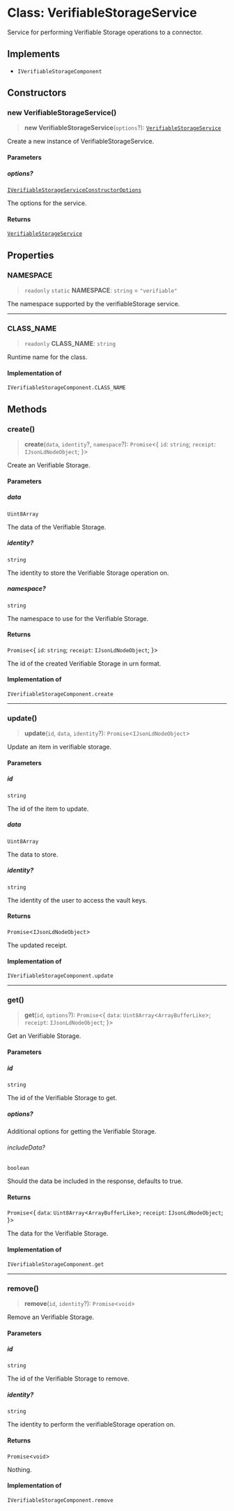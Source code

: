 # Class: VerifiableStorageService

Service for performing Verifiable Storage operations to a connector.

## Implements

- `IVerifiableStorageComponent`

## Constructors

### new VerifiableStorageService()

> **new VerifiableStorageService**(`options`?): [`VerifiableStorageService`](VerifiableStorageService.md)

Create a new instance of VerifiableStorageService.

#### Parameters

##### options?

[`IVerifiableStorageServiceConstructorOptions`](../interfaces/IVerifiableStorageServiceConstructorOptions.md)

The options for the service.

#### Returns

[`VerifiableStorageService`](VerifiableStorageService.md)

## Properties

### NAMESPACE

> `readonly` `static` **NAMESPACE**: `string` = `"verifiable"`

The namespace supported by the verifiableStorage service.

***

### CLASS\_NAME

> `readonly` **CLASS\_NAME**: `string`

Runtime name for the class.

#### Implementation of

`IVerifiableStorageComponent.CLASS_NAME`

## Methods

### create()

> **create**(`data`, `identity`?, `namespace`?): `Promise`\<\{ `id`: `string`; `receipt`: `IJsonLdNodeObject`; \}\>

Create an Verifiable Storage.

#### Parameters

##### data

`Uint8Array`

The data of the Verifiable Storage.

##### identity?

`string`

The identity to store the Verifiable Storage operation on.

##### namespace?

`string`

The namespace to use for the Verifiable Storage.

#### Returns

`Promise`\<\{ `id`: `string`; `receipt`: `IJsonLdNodeObject`; \}\>

The id of the created Verifiable Storage in urn format.

#### Implementation of

`IVerifiableStorageComponent.create`

***

### update()

> **update**(`id`, `data`, `identity`?): `Promise`\<`IJsonLdNodeObject`\>

Update an item in verifiable storage.

#### Parameters

##### id

`string`

The id of the item to update.

##### data

`Uint8Array`

The data to store.

##### identity?

`string`

The identity of the user to access the vault keys.

#### Returns

`Promise`\<`IJsonLdNodeObject`\>

The updated receipt.

#### Implementation of

`IVerifiableStorageComponent.update`

***

### get()

> **get**(`id`, `options`?): `Promise`\<\{ `data`: `Uint8Array`\<`ArrayBufferLike`\>; `receipt`: `IJsonLdNodeObject`; \}\>

Get an Verifiable Storage.

#### Parameters

##### id

`string`

The id of the Verifiable Storage to get.

##### options?

Additional options for getting the Verifiable Storage.

###### includeData?

`boolean`

Should the data be included in the response, defaults to true.

#### Returns

`Promise`\<\{ `data`: `Uint8Array`\<`ArrayBufferLike`\>; `receipt`: `IJsonLdNodeObject`; \}\>

The data for the Verifiable Storage.

#### Implementation of

`IVerifiableStorageComponent.get`

***

### remove()

> **remove**(`id`, `identity`?): `Promise`\<`void`\>

Remove an Verifiable Storage.

#### Parameters

##### id

`string`

The id of the Verifiable Storage to remove.

##### identity?

`string`

The identity to perform the verifiableStorage operation on.

#### Returns

`Promise`\<`void`\>

Nothing.

#### Implementation of

`IVerifiableStorageComponent.remove`
